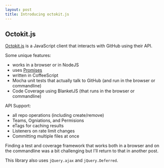 ```yaml
---
layout: post
title: Introducing octokit.js
---
```



## Octokit.js

[Octokit.js](https://github.com/philschatz/octokit.js) is a JavaScript client that interacts with GitHub using their API.

Some unique features:

- works in a browser or in NodeJS
- uses [Promises](http://api.jquery.com/category/deferred-object/)
- written in CoffeeScript
- Mocha unit tests that actually talk to GitHub (and run in the browser or commandline)
- Code Coverage using BlanketJS (that runs in the browser or commandline)

API Support:

- all repo operations (including create/remove)
- Teams, Ogniations, and Permisions
- eTags for caching results
- Listeners on rate limit changes
- Committing multiple files at once

Finding a test and coverage framework that works both in a browser and on the commandline was a bit challenging but I'll return to that in another post.

This library also uses `jQuery.ajax` and `jQuery.Deferred`.
